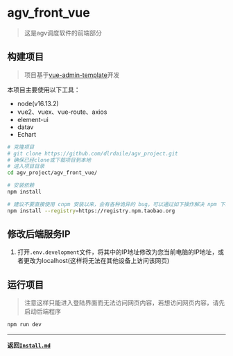 # **agv_front_vue**

> 这是agv调度软件的前端部分

## 构建项目

> 项目基于[vue-admin-template](https://github.com/PanJiaChen/vue-admin-template)开发

本项目主要使用以下工具：

* node(v16.13.2)
* vue2、vuex、vue-route、axios
* element-ui
* datav
* Echart

```bash
# 克隆项目
# git clone https://github.com/dlrdaile/agv_project.git
# 确保已经clone或下载项目到本地
# 进入项目目录
cd agv_project/agv_front_vue/

# 安装依赖
npm install

# 建议不要直接使用 cnpm 安装以来，会有各种诡异的 bug。可以通过如下操作解决 npm 下载速度慢的问题
npm install --registry=https://registry.npm.taobao.org
```

## 修改后端服务IP

1. 打开`.env.development`文件，将其中的IP地址修改为您当前电脑的IP地址，或者更改为localhost(这样将无法在其他设备上访问该网页)

## 运行项目

> 注意这样只能进入登陆界面而无法访问网页内容，若想访问网页内容，请先启动后端程序

```bash
npm run dev
```

----

**返回[`Install.md`](../Install.md)**
